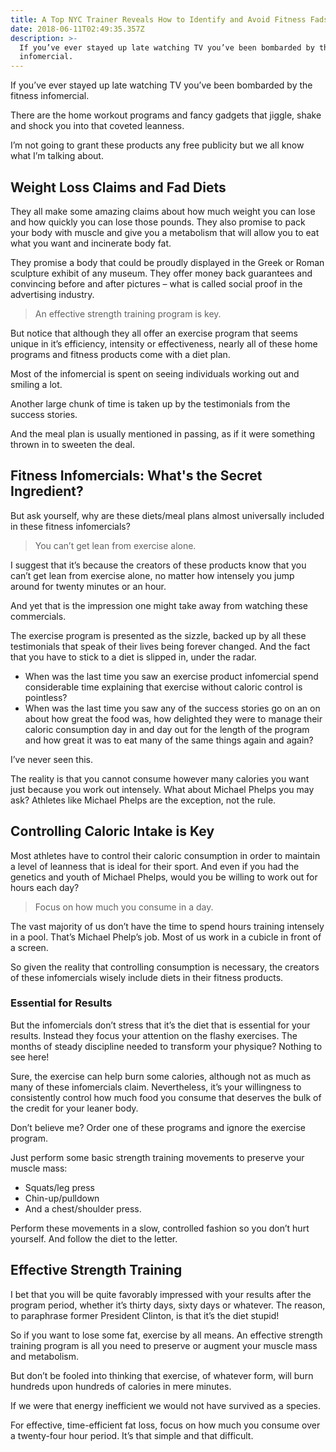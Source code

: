 ```yaml
---
title: A Top NYC Trainer Reveals How to Identify and Avoid Fitness Fads
date: 2018-06-11T02:49:35.357Z
description: >-
  If you’ve ever stayed up late watching TV you’ve been bombarded by the fitness
  infomercial.
---
```

If you’ve ever stayed up late watching TV you’ve been bombarded by the fitness infomercial. 

There are the home workout programs and fancy gadgets that jiggle, shake and shock you into that coveted leanness.  

I’m not going to grant these products any free publicity but we all know what I’m talking about.

## Weight Loss Claims and Fad Diets

They all make some amazing claims about how much weight you can lose and how quickly you can lose those pounds.  They also promise to pack your body with muscle and give you a metabolism that will allow you to eat what you want and incinerate body fat.  

They promise a body that could be proudly displayed in the Greek or Roman sculpture exhibit of any museum.  They offer money back guarantees and convincing before and after pictures – what is called social proof in the advertising industry.

> An effective strength training program is key.

But notice that although they all offer an exercise program that seems unique in it’s efficiency, intensity or effectiveness, nearly all of these home programs and fitness products come with a diet plan.  

Most of the infomercial is spent on seeing individuals working out and smiling a lot.  

Another large chunk of time is taken up by the testimonials from the success stories.  

And the meal plan is usually mentioned in passing, as if it were something thrown in to sweeten the deal.

## Fitness Infomercials: What's the Secret Ingredient?

But ask yourself, why are these diets/meal plans almost universally included in these fitness infomercials?  

> You can’t get lean from exercise alone.

I suggest that it’s because the creators of these products know that you can’t get lean from exercise alone, no matter how intensely you jump around for twenty minutes or an hour.  

And yet that is the impression one might take away from watching these commercials.  

The exercise program is presented as the sizzle, backed up by all these testimonials that speak of their lives being forever changed.  And the fact that you have to stick to a diet is slipped in, under the radar.

* When was the last time you saw an exercise product infomercial spend considerable time explaining that exercise without caloric control is pointless?  
* When was the last time you saw any of the success stories go on an on about how great the food was, how delighted they were to manage their caloric consumption day in and day out for the length of the program and how great it was to eat many of the same things again and again? 

 I’ve never seen this.

The reality is that you cannot consume however many calories you want just because you work out intensely.  What about Michael Phelps you may ask?  Athletes like Michael Phelps are the exception, not the rule.  

## Controlling Caloric Intake is Key

Most athletes have to control their caloric consumption in order to maintain a level of leanness that is ideal for their sport.  And even if you had the genetics and youth of Michael Phelps, would you be willing to work out for hours each day?  

> Focus on how much you consume in a day.

The vast majority of us don’t have the time to spend hours training intensely in a pool.  That’s Michael Phelp’s job.  Most of us work in a cubicle in front of a screen.

So given the reality that controlling consumption is necessary, the creators of these infomercials wisely include diets in their fitness products.

### Essential for Results

But the infomercials don’t stress that it’s the diet that is essential for your results. Instead they focus your attention on the flashy exercises. The months of steady discipline needed to transform your physique? Nothing to see here!

Sure, the exercise can help burn some calories, although not as much as many of these infomercials claim.  Nevertheless, it’s your willingness to consistently control how much food you consume that deserves the bulk of the credit for your leaner body.

Don’t believe me?  Order one of these programs and ignore the exercise program.  

Just perform some basic strength training movements to preserve your muscle mass: 

* Squats/leg press
* Chin-up/pulldown
* And a chest/shoulder press.  

Perform these movements in a slow, controlled fashion so you don’t hurt yourself.  And follow the diet to the letter.  

## Effective Strength Training

I bet that you will be quite favorably impressed with your results after the program period, whether it’s thirty days, sixty days or whatever. The reason, to paraphrase former President Clinton, is that it’s the diet stupid!

So if you want to lose some fat, exercise by all means. An effective strength training program is all you need to preserve or augment your muscle mass and metabolism.

But don’t be fooled into thinking that exercise, of whatever form, will burn hundreds upon hundreds of calories in mere minutes.  

If we were that energy inefficient we would not have survived as a species.  

For effective, time-efficient fat loss, focus on how much you consume over a twenty-four hour period. It’s that simple and that difficult.
